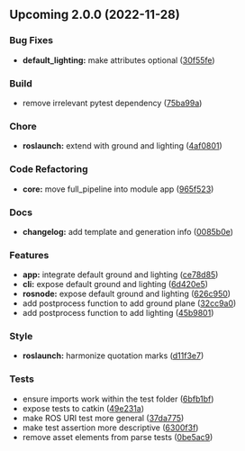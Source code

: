 ## Upcoming 2.0.0<a name="2.0.0"></a> (2022-11-28)

### Bug Fixes

- **default_lighting:** make attributes optional ([30f55fe](https://github.com/balandbal/urdf2mjcf/commit/30f55fe4accb16ab1a713cdc26ddce3666dfc611))

### Build

- remove irrelevant pytest dependency ([75ba99a](https://github.com/balandbal/urdf2mjcf/commit/75ba99abc46e7fa4329be1d4273a11702fe0de1e))

### Chore

- **roslaunch:** extend with ground and lighting ([4af0801](https://github.com/balandbal/urdf2mjcf/commit/4af0801a264502bf448c7265fcadfc54a23ca427))

### Code Refactoring

- **core:** move full_pipeline into module app ([965f523](https://github.com/balandbal/urdf2mjcf/commit/965f523183373921fe2339331f41f5e9440f6c94))

### Docs

- **changelog:** add template and generation info ([0085b0e](https://github.com/balandbal/urdf2mjcf/commit/0085b0e89cd6742d67d6aa9c7fa8f2222bbcefce))

### Features

- **app:** integrate default ground and lighting ([ce78d85](https://github.com/balandbal/urdf2mjcf/commit/ce78d85a9c6acc310ece3ab98e1fe3c8dcf2e7b9))
- **cli:** expose default ground and lighting ([6d420e5](https://github.com/balandbal/urdf2mjcf/commit/6d420e59e70ded66a1bdae6018ffd767042e7374))
- **rosnode:** expose default ground and lighting ([626c950](https://github.com/balandbal/urdf2mjcf/commit/626c950acf2c7fb8e34693e396f6887254f2a419))
- add postprocess function to add ground plane ([32cc9a0](https://github.com/balandbal/urdf2mjcf/commit/32cc9a0b777dfd25d567d1b2c841b4932239b483))
- add postprocess function to add lighting ([45b9801](https://github.com/balandbal/urdf2mjcf/commit/45b98012ab298b7e3c5e33abe2e1dd44ab84e1ca))

### Style

- **roslaunch:** harmonize quotation marks ([d11f3e7](https://github.com/balandbal/urdf2mjcf/commit/d11f3e7507cd807f436e0ad96a1edde9d7558f29))

### Tests

- ensure imports work within the test folder ([6bfb1bf](https://github.com/balandbal/urdf2mjcf/commit/6bfb1bff91fabe5fa0f2ba8ddc0756b78e40e071))
- expose tests to catkin ([49e231a](https://github.com/balandbal/urdf2mjcf/commit/49e231a69c889badc8bc2cd9a074650c3e8e4d6c))
- make ROS URI test more general ([37da775](https://github.com/balandbal/urdf2mjcf/commit/37da77556695ebaa285a0372bd09d1178b5cd028))
- make test assertion more descriptive ([6300f3f](https://github.com/balandbal/urdf2mjcf/commit/6300f3f6a029d5b2d1b8e2bda029f507718fb064))
- remove asset elements from parse tests ([0be5ac9](https://github.com/balandbal/urdf2mjcf/commit/0be5ac9b2da97c7247b14e9b4075e5ae30576231))
